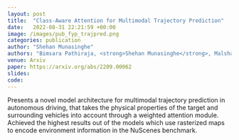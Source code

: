 ```yaml
---
layout: post
title:  "Class-Aware Attention for Multimodal Trajectory Prediction"
date:   2022-08-31 22:21:59 +00:00
image: /images/pub_fyp_trajpred.png
categories: publication
author: "Shehan Munasinghe"
authors: "Bimsara Pathiraja, <strong>Shehan Munasinghe</strong>, Malshan Ranawella, Maleesha De Silva, Ranga Rodrigo, Peshala Jayasekara"
venue: Arxiv
paper: https://arxiv.org/abs/2209.00062
slides: 
code: 
---
```


Presents a novel model architecture for multimodal trajectory prediction in autonomous driving, that takes the physical properties of the target and surrounding vehicles into account through a weighted attention module. Achieved the highest results out of the models which use rasterized maps to encode environment information in the NuScenes benchmark.